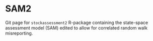 # SAM2
Git page for `stockassessment2` R-package containing the state-space assessment model (SAM) edited to allow for correlated random walk misreporting.

